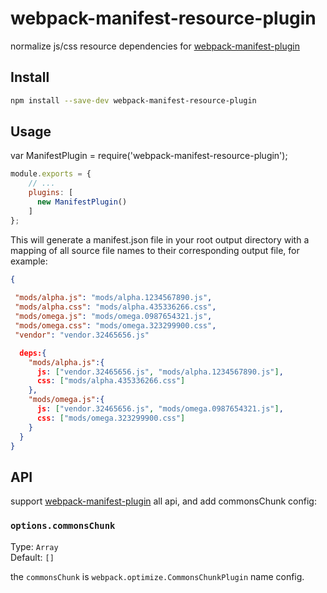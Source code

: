 # webpack-manifest-resource-plugin

normalize js/css resource dependencies for [webpack-manifest-plugin](https://github.com/danethurber/webpack-manifest-plugin)


## Install


```bash
npm install --save-dev webpack-manifest-resource-plugin
```

## Usage


var ManifestPlugin = require('webpack-manifest-resource-plugin');

```js
module.exports = {
    // ...
    plugins: [
      new ManifestPlugin()
    ]
};
```

This will generate a manifest.json file in your root output directory with a mapping of all source file names to their corresponding output file, for example:

```json
{
  
 "mods/alpha.js": "mods/alpha.1234567890.js",
 "mods/alpha.css": "mods/alpha.435336266.css",
 "mods/omega.js": "mods/omega.0987654321.js",
 "mods/omega.css": "mods/omega.323299900.css",
 "vendor": "vendor.32465656.js"

  deps:{
    "mods/alpha.js":{
      js: ["vendor.32465656.js", "mods/alpha.1234567890.js"],
      css: ["mods/alpha.435336266.css"]
    },
    "mods/omega.js":{
      js: ["vendor.32465656.js", "mods/omega.0987654321.js"],
      css: ["mods/omega.323299900.css"]
    }
  }
}
```

## API

support [webpack-manifest-plugin](https://github.com/danethurber/webpack-manifest-plugin) all api, and add commonsChunk config:

### `options.commonsChunk`

Type: `Array`<br>
Default: `[]`


the `commonsChunk` is  `webpack.optimize.CommonsChunkPlugin` name config. 